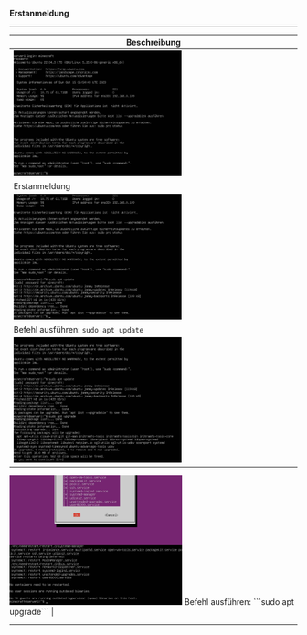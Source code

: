 **Erstanmeldung**

---

| Beschreibung |
| ------------ |
| <img width="60%" src="https://github.com/dr-woitschek/minecraft/blob/main/JavaEdition/Dedicated_Server/02_Erstanmeldung/Bilder/Grundkonfiguration_01.jpeg">
  Erstanmeldung |
| <img width="60%" src="https://github.com/dr-woitschek/minecraft/blob/main/JavaEdition/Dedicated_Server/02_Erstanmeldung/Bilder/Grundkonfiguration_02.jpeg">
  Befehl ausführen: ```sudo apt update``` |
| <img width="60%" src="https://github.com/dr-woitschek/minecraft/blob/main/JavaEdition/Dedicated_Server/02_Erstanmeldung/Bilder/Grundkonfiguration_03.jpeg">
  <img width="60%" src="https://github.com/dr-woitschek/minecraft/blob/main/JavaEdition/Dedicated_Server/02_Erstanmeldung/Bilder/Grundkonfiguration_04.jpeg">
  Befehl ausführen: ```sudo apt upgrade``` |

---
